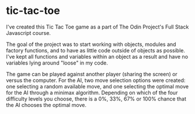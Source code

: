 # tic-tac-toe

I've created this Tic Tac Toe game as a part of The Odin Project's Full Stack Javascript course. 

The goal of the project was to start working with objects, modules and factory functions, and to have as little code outside of objects as possible. I've kept all functions and variables within an object as a result and have no variables lying around "loose" in my code.

The game can be played against another player (sharing the screen) or versus the computer. For the AI, two move selection options were created: one selecting a random available move, and one selecting the optimal move for the AI through a minimax algorithm. Depending on which of the four difficulty levels you choose, there is a 0%, 33%, 67% or 100% chance that the AI chooses the optimal move.